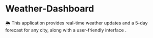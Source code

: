 # Weather-Dashboard
 🌦️ This application provides real-time weather updates and a 5-day forecast for any city, along with a user-friendly interface .
